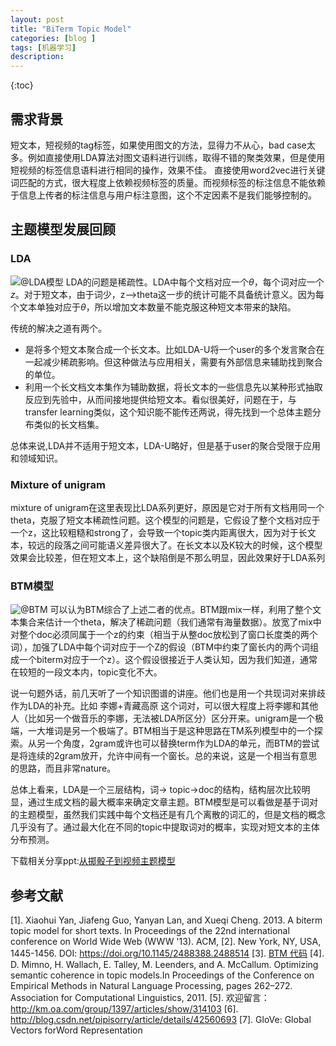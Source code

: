 ```yaml
---
layout: post
title: "BiTerm Topic Model"
categories: [blog ]
tags: [机器学习]
description: 
---
```

{:toc}     

## 需求背景
短文本，短视频的tag标签，如果使用图文的方法，显得力不从心，bad case太多。例如直接使用LDA算法对图文语料进行训练，取得不错的聚类效果，但是使用短视频的标签信息语料进行相同的操作，效果不佳。
直接使用word2vec进行关键词匹配的方式，很大程度上依赖视频标签的质量。而视频标签的标注信息不能依赖于信息上传者的标注信息与用户标注意图，这个不定因素不是我们能够控制的。

## 主题模型发展回顾
### LDA
![@LDA模型](https://cwlseu.github.io/images/btm/LDA-ARCH.png)
LDA的问题是稀疏性。LDA中每个文档对应一个$\theta$，每个词对应一个$z$。对于短文本，由于词少，z-->theta这一步的统计可能不具备统计意义。因为每个文本单独对应于$\theta$，所以增加文本数量不能克服这种短文本带来的缺陷。

传统的解决之道有两个。
* 是将多个短文本聚合成一个长文本。比如LDA-U将一个user的多个发言聚合在一起减少稀疏影响。但这种做法与应用相关，需要有外部信息来辅助找到聚合的单位。
* 利用一个长文档文本集作为辅助数据，将长文本的一些信息先以某种形式抽取反应到先验中，从而间接地提供给短文本。看似很美好，问题在于，与transfer learning类似，这个知识能不能传还两说，得先找到一个总体主题分布类似的长文档集。

总体来说,LDA并不适用于短文本，LDA-U略好，但是基于user的聚合受限于应用和领域知识。

### Mixture of unigram
mixture of unigram在这里表现比LDA系列更好，原因是它对于所有文档用同一个theta，克服了短文本稀疏性问题。这个模型的问题是，它假设了整个文档对应于一个z，这比较粗糙和strong了，会导致一个topic类内距离很大，因为对于长文本，较远的段落之间可能语义差异很大了。在长文本以及K较大的时候，这个模型效果会比较差，但在短文本上，这个缺陷倒是不那么明显，因此效果好于LDA系列

### BTM模型
![@BTM](https://cwlseu.github.io/images/btm/BTM-ARCH.png)
可以认为BTM综合了上述二者的优点。BTM跟mix一样，利用了整个文本集合来估计一个theta，解决了稀疏问题（我们通常有海量数据）。放宽了mix中对整个doc必须同属于一个z的约束（相当于从整doc放松到了窗口长度类的两个词），加强了LDA中每个词对应于一个Z的假设（BTM中约束了窗长内的两个词组成一个biterm对应于一个z）。这个假设很接近于人类认知，因为我们知道，通常在较短的一段文本内，topic变化不大。

说一句题外话，前几天听了一个知识图谱的讲座。他们也是用一个共现词对来排歧作为LDA的补充。比如 李娜+青藏高原 这个词对，可以很大程度上将李娜和其他人（比如另一个做音乐的李娜，无法被LDA所区分）区分开来。unigram是一个极端，一大堆词是另一个极端了。BTM相当于是这种思路在TM系列模型中的一个探索。从另一个角度，2gram或许也可以替换term作为LDA的单元，而BTM的尝试是将连续的2gram放开，允许中间有一个窗长。总的来说，这是一个相当有意思的思路，而且非常nature。

总体上看来，LDA是一个三层结构，词-> topic->doc的结构，结构层次比较明显，通过生成文档的最大概率来确定文章主题。BTM模型是可以看做是基于词对的主题模型，虽然我们实践中每个文档还是有几个离散的词汇的，但是文档的概念几乎没有了。通过最大化在不同的topic中提取词对的概率，实现对短文本的主体分布预测。

下载相关分享ppt:[从掷骰子到视频主题模型](https://deepindeed.cn/pdfs/shared_btm-caowenlong.pdf)

## 参考文献

[1]. Xiaohui Yan, Jiafeng Guo, Yanyan Lan, and Xueqi Cheng. 2013. A biterm topic model for short texts. In Proceedings of the 22nd international conference on World Wide Web (WWW '13). ACM,
[2]. New York, NY, USA, 1445-1456. DOI: https://doi.org/10.1145/2488388.2488514
[3]. [BTM 代码](https://github.com/xiaohuiyan/BTM)
[4]. D. Mimno, H. Wallach, E. Talley, M. Leenders, and A. McCallum. Optimizing semantic coherence in topic models.In Proceedings of the Conference on Empirical Methods in Natural Language Processing, pages 262–272. Association for Computational Linguistics, 2011.
[5]. 欢迎留言：http://km.oa.com/group/1397/articles/show/314103
[6]. http://blog.csdn.net/pipisorry/article/details/42560693
[7]. GloVe: Global Vectors forWord Representation
